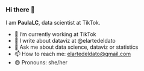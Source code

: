 ### Hi there 👋

I am **PaulaLC**, data scientist at TikTok.

- 🔭 I’m currently working at TikTok
- 👯 I write about dataviz at @elartedeldato
- 💬 Ask me about data science, dataviz or statistics
- 📫 How to reach me: elartedeldato@gmail.com
- 😄 Pronouns: she/her
